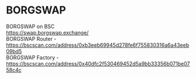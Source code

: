 # BORGSWAP
BORGSWAP on BSC<br>
https://swap.borgswap.exchange/
<br>
BORGSWAP Router - https://bscscan.com/address/0xb3eeb69945d278fe6f755830316a6a43eeb09bd5<br>
BORGSWAP Factory - https://bscscan.com/address/0x40dfc2f530469452d5a9bb33356b071be0758c4c<br>

